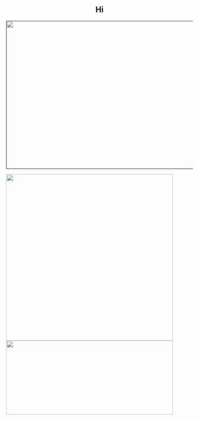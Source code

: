 <h2 align="center" font-face="monospace">Hi</h2>

<a href=""><img src="https://github.com/Tres-cyber/dummy_website/blob/main/immgs/wallapaper_2.jpg" width="1100" height="400"></a>

<a href="https://github.com/Tres-cyber/github-readme-stats">
  <img align="left" src="https://github-readme-stats.vercel.app/api?username=Tres-cyber&show_icons=true&hide_border=true&theme=cobalt" width="450">
</a>

<a href="https://github.com/Tres-cyber/github-readme-stats">
  <img align "right" src="https://github-readme-stats.vercel.app/api/top-langs/?username=Tres-cyber&langs_count=8&layout=compact&theme=cobalt" width="450" height="200">
</a>

